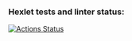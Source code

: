 ### Hexlet tests and linter status:
[![Actions Status](https://github.com/Kozlov7/layout-designer-project-58/actions/workflows/hexlet-check.yml/badge.svg)](https://github.com/Kozlov7/layout-designer-project-58/actions)
